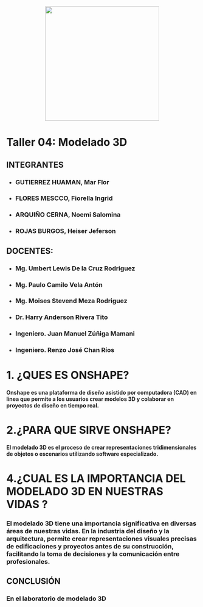 <p align="center" style="margin-top: 50px; margin-bottom: 50px; font-family: Arial, sans-serif;">
  <p align="center">
    <img src="https://semanadelcannabis.cayetano.edu.pe/assets/img/logo-upch.png" width="300">
  </p>
 
  
# Taller 04: Modelado 3D
## INTEGRANTES
* ### GUTIERREZ HUAMAN, Mar Flor
* ### FLORES MESCCO, Fiorella Ingrid
* ### ARQUIÑO CERNA, Noemi Salomina
* ### ROJAS BURGOS, Heiser Jeferson


## DOCENTES:
* ### Mg. Umbert Lewis De la Cruz Rodriguez
* ### Mg. Paulo Camilo Vela Antón
* ### Mg. Moises Stevend Meza Rodriguez
* ### Dr. Harry Anderson Rivera Tito
* ### Ingeniero. Juan Manuel Zúñiga Mamani
* ### Ingeniero. Renzo José Chan Ríos

# 1. ¿QUES ES ONSHAPE?
#### Onshape es una plataforma de diseño asistido por computadora (CAD) en línea que permite a los usuarios crear modelos 3D y colaborar en proyectos de diseño en tiempo real. 
# 2.¿PARA QUE SIRVE ONSHAPE?
#### El modelado 3D es el proceso de crear representaciones tridimensionales de objetos o escenarios utilizando software especializado.
# 4.¿CUAL ES LA IMPORTANCIA DEL MODELADO 3D EN NUESTRAS VIDAS ?
### El modelado 3D tiene una importancia significativa en diversas áreas de nuestras vidas. En la industria del diseño y la arquitectura, permite crear representaciones visuales precisas de edificaciones y proyectos antes de su construcción, facilitando la toma de decisiones y la comunicación entre profesionales.

## CONCLUSIÓN

### En el laboratorio de modelado 3D 
